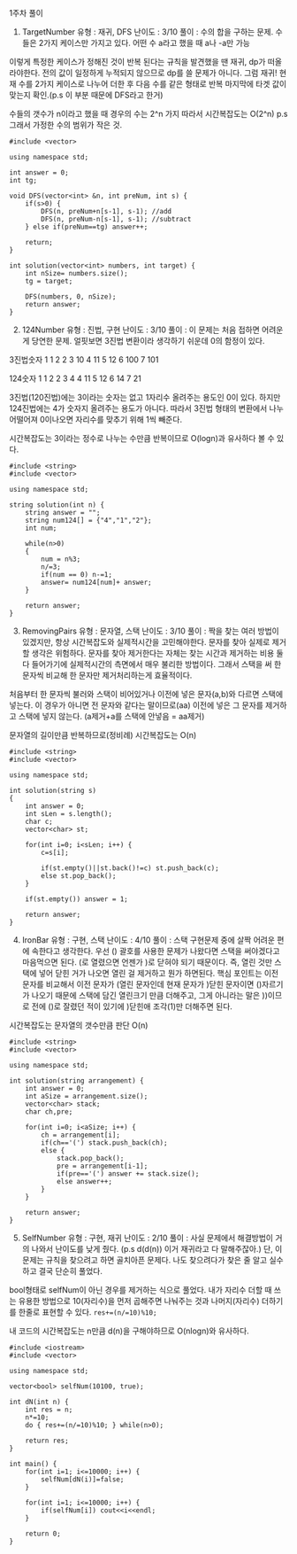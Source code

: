 1주차 풀이

1. TargetNumber 
유형 : 재귀, DFS
난이도 : 3/10
풀이 : 
수의 합을 구하는 문제. 
수들은 2가지 케이스만 가지고 있다. 
어떤 수 a라고 했을 때 a나 -a만 가능

이렇게 특정한 케이스가 정해진 것이 반복 된다는 규칙을 발견했을 땐
재귀, dp가 떠올라야한다.
전의 값이 일정하게 누적되지 않으므로 dp를 쓸 문제가 아니다.
그럼 재귀! 현재 수를 2가지 케이스로 나누어 더한 후 다음 수를 같은 형태로 반복
마지막에 타겟 값이 맞는지 확인.(p.s 이 부분 때문에 DFS라고 한거)

수들의 갯수가 n이라고 했을 때
경우의 수는 2^n 가지 
따라서 시간복잡도는 O(2^n) p.s 그래서 가정한 수의 범위가 작은 것.

```
#include <vector>

using namespace std;

int answer = 0;
int tg;

void DFS(vector<int> &n, int preNum, int s) {
    if(s>0) {
        DFS(n, preNum+n[s-1], s-1); //add
        DFS(n, preNum-n[s-1], s-1); //subtract
    } else if(preNum==tg) answer++;
    
    return;
}

int solution(vector<int> numbers, int target) {
    int nSize= numbers.size();
    tg = target;
    
    DFS(numbers, 0, nSize);
    return answer;
}
```

2. 124Number
유형 : 진법, 구현
난이도 : 3/10
풀이 : 
이 문제는 처음 접하면 어려운게 당연한 문제. 
얼핏보면 3진법 변환이라 생각하기 쉬운데 0의 함정이 있다.

3진법숫자
1 1
2 2
3 10
4 11
5 12
6 100
7 101

124숫자
1 1
2 2
3 4
4 11
5 12
6 14
7 21

3진법(120진법)에는 3이라는 숫자는 없고 1자리수 올려주는 용도인 0이 있다.
하지만 124진법에는 4가 숫자지 올려주는 용도가 아니다. 
따라서 3진법 형태의 변환에서 나누어떨어져 0이나오면 자리수를 맞추기 위해 1씩 빼준다.

시간복잡도는 3이라는 정수로 나누는 수만큼 반복이므로 O(logn)과 유사하다 볼 수 있다.

```
#include <string>
#include <vector>

using namespace std;

string solution(int n) {
    string answer = "";
    string num124[] = {"4","1","2"};
    int num;
        
    while(n>0)
    {
        num = n%3;
        n/=3;
        if(num == 0) n-=1;
        answer= num124[num]+ answer;
    }
    
    return answer;
}
```
3. RemovingPairs 
유형 : 문자열, 스택
난이도 : 3/10
풀이 : 
짝을 찾는 여러 방법이 있겠지만, 항상 시간복잡도와 실제적시간을 고민해야한다.
문자를 찾아 실제로 제거할 생각은 위험하다.
문자를 찾아 제거한다는 자체는 찾는 시간과 제거하는 비용 둘다 들어가기에 
실제적시간의 측면에서 매우 불리한 방법이다.
그래서 스택을 써 한 문자씩 비교해 한 문자만 제거처리하는게 효율적이다.

처음부터 한 문자씩 불러와 스택이 비어있거나 이전에 넣은 문자(a,b)와 다르면 스택에 넣는다.
이 경우가 아니면 전 문자와 같다는 말이므로(aa) 이전에 넣은 그 문자를 제거하고 스택에 넣지 않는다.
(a제거+a를 스택에 안넣음 = aa제거)

문자열의 길이만큼 반복하므로(정비례) 시간복잡도는 O(n)

```
#include <string>
#include <vector>

using namespace std;

int solution(string s)
{
    int answer = 0;
    int sLen = s.length();
    char c;
    vector<char> st; 
    
    for(int i=0; i<sLen; i++) {
        c=s[i];
        
        if(st.empty()||st.back()!=c) st.push_back(c);
        else st.pop_back();
    }
    
    if(st.empty()) answer = 1;
    
    return answer;
}
```
4. IronBar
유형 : 구현, 스택
난이도 : 4/10
풀이 : 
스택 구현문제 중에 살짝 어려운 편에 속한다고 생각한다.
우선 () 괄호를 사용한 문제가 나왔다면 스택을 써야겠다고 마음먹으면 된다.
(로 열렸으면 언젠가 )로 닫혀야 되기 때문이다.
즉, 열린 것만 스택에 넣어 닫힌 거가 나오면 열린 걸 제거하고 뭔가 하면된다.
핵심 포인트는 이전 문자를 비교해서 이전 문자가 (열린 문자인데 현재 문자가 )닫힌 문자이면
()자르기가 나오기 때문에 스택에 담긴 열린크기 만큼 더해주고,
그게 아니라는 말은 ))이므로 전에 ()로 잘렸던 적이 있기에 
)닫힌애 조각(1)만 더해주면 된다.

시간복잡도는 문자열의 갯수만큼 판단 O(n)
```
#include <string>
#include <vector>

using namespace std;

int solution(string arrangement) {
    int answer = 0;
    int aSize = arrangement.size();
    vector<char> stack;
    char ch,pre;
    
    for(int i=0; i<aSize; i++) {
        ch = arrangement[i];
        if(ch=='(') stack.push_back(ch);
        else {
            stack.pop_back();
            pre = arrangement[i-1];
            if(pre=='(') answer += stack.size();
            else answer++;
        }
    }
    
    return answer;
}
```
5. SelfNumber 
유형 : 구현, 재귀
난이도 : 2/10
풀이 : 
사실 문제에서 해결방법이 거의 나와서 난이도를 낮게 줬다.
(p.s d(d(n)) 이거 재귀라고 다 말해주잖아.)
단, 이 문제는 규칙을 찾으려고 하면 골치아픈 문제다.
나도 찾으려다가 찾은 줄 알고 실수하고 결국 단순히 풀었다.

bool형태로 selfNum이 아닌 경우를 제거하는 식으로 풀었다.
내가 자리수 더할 때 쓰는 유용한 방법으로 
10(자리수)을 먼저 곱해주면 
나눠주는 것과 나머지(자리수) 더하기를 한줄로 표현할 수 있다.
```res+=(n/=10)%10; ```

내 코드의 시간복잡도는 n만큼 d(n)을 구해야하므로 O(nlogn)와 유사하다.

```
#include <iostream>
#include <vector>

using namespace std;

vector<bool> selfNum(10100, true);

int dN(int n) {
	int res = n;
	n*=10;
	do { res+=(n/=10)%10; } while(n>0); 
	
	return res;
}

int main() {
	for(int i=1; i<=10000; i++) {
		selfNum[dN(i)]=false;
	}
	
	for(int i=1; i<=10000; i++) {
		if(selfNum[i]) cout<<i<<endl;
	}
	
	return 0;
}
```
